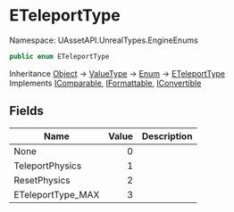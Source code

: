# ETeleportType

Namespace: UAssetAPI.UnrealTypes.EngineEnums

```csharp
public enum ETeleportType
```

Inheritance [Object](https://docs.microsoft.com/en-us/dotnet/api/system.object) → [ValueType](https://docs.microsoft.com/en-us/dotnet/api/system.valuetype) → [Enum](https://docs.microsoft.com/en-us/dotnet/api/system.enum) → [ETeleportType](./uassetapi.unrealtypes.engineenums.eteleporttype.md)<br>
Implements [IComparable](https://docs.microsoft.com/en-us/dotnet/api/system.icomparable), [IFormattable](https://docs.microsoft.com/en-us/dotnet/api/system.iformattable), [IConvertible](https://docs.microsoft.com/en-us/dotnet/api/system.iconvertible)

## Fields

| Name | Value | Description |
| --- | --: | --- |
| None | 0 |  |
| TeleportPhysics | 1 |  |
| ResetPhysics | 2 |  |
| ETeleportType_MAX | 3 |  |
